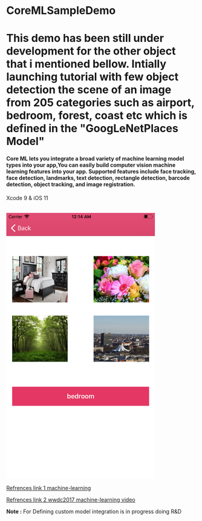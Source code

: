 # CoreMLSampleDemo

# This demo has been still under development for the other object that i mentioned bellow. Intially launching tutorial with few object detection the scene of an image from 205 categories such as airport, bedroom, forest, coast etc which is defined  in the "GoogLeNetPlaces Model"

#### Core ML lets you integrate a broad variety of machine learning model types into your app,You can easily build computer vision machine learning features into your app. Supported features include face tracking, face detection, landmarks, text detection, rectangle detection, barcode detection, object tracking, and image registration.

Xcode 9 & iOS 11


<br>
<img height="700" src="https://github.com/mukeshlokare/ImagesFiles/blob/master/CML3.png"/>
<br>



[Refrences link 1 machine-learning ](https://developer.apple.com/machine-learning/)

[Refrences link 2 wwdc2017 machine-learning video](https://developer.apple.com/videos/play/wwdc2017/703/)


**Note :** For Defining custom model integration is in progress doing R&D
